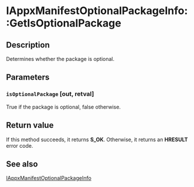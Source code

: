 # IAppxManifestOptionalPackageInfo::GetIsOptionalPackage

## Description

Determines whether the package is optional.

## Parameters

### `isOptionalPackage` [out, retval]

True if the package is optional, false otherwise.

## Return value

If this method succeeds, it returns **S_OK**. Otherwise, it returns an **HRESULT** error code.

## See also

[IAppxManifestOptionalPackageInfo](https://learn.microsoft.com/windows/desktop/api/appxpackaging/nn-appxpackaging-iappxmanifestoptionalpackageinfo)